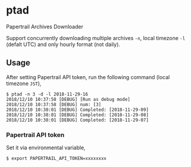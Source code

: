 # ptad
Papertrail Archives Downloader

Support concurrently downloading multiple archives `-n`, local timezone `-l` (defalt UTC) and only hourly format (not daily).

## Usage
After setting Papertrail API token, run the following command (local timezone `JST`),
```
$ ptad -n 3 -d -l 2018-11-29-16
2018/12/10 10:37:58 [DEBUG] [Run as debug mode]
2018/12/10 10:37:58 [DEBUG] num: [3]
2018/12/10 10:38:01 [DEBUG] Completed: [2018-11-29-09]
2018/12/10 10:38:01 [DEBUG] Completed: [2018-11-29-08]
2018/12/10 10:38:01 [DEBUG] Completed: [2018-11-29-07]
```

### Papertrail API token
Set it via environmental variable,
```
$ export PAPERTRAIL_API_TOKEN=xxxxxxxx
